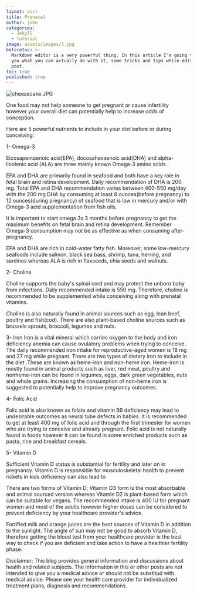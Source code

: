 ```yaml
---
layout: post
title: Prenatal
author: john
categories:
  - Jekyll
  - tutorial
image: assets/images/3.jpg
beforetoc: >-
  Markdown editor is a very powerful thing. In this article I'm going to show
  you what you can actually do with it, some tricks and tips while editing your
  post.
toc: true
published: true
---
```


![cheesecake.JPG]({{site.baseurl}}/assets/images/cheesecake.JPG)

One food may not help someone to get pregnant or cause infertility however your overall diet can potentially help to increase odds of conception. 

Here are 5 powerful nutrients to include in your diet before or during conceiving: 

1- Omega-3

Eicosapentaenoic acid(EPA),  docosahexaenoic acid(DHA) and alpha-linolenic acid (ALA) are three mainly known Omega-3 amino acids. 

EPA and DHA are primarily found in seafood and both have a key role in fetal brain and retina development. Daily recommendation of DHA is 200 mg. Total EPA and DHA recommendation varies between 400-550 mg/day with the 200 mg DHA by consuming at least 8 ounces(before pregnancy) to 12 ounces(during pregnancy) of seafood that is low in mercury and/or with Omega-3 acid supplementation from fish oils.

It is important to start omega 3s 3 months before pregnancy to get the maximum benefits on fetal brain and retina development. Remember Omega-3 consumption may not be as  effective as when consuming after-pregnancy.

EPA and DHA are rich in  cold-water fatty fish. Moreover, some low-mercury seafoods include salmon, black sea bass, shrimp, tuna, herring, and sardines whereas ALA is rich in flaxseeds, chia seeds and walnuts. 

2- Choline 

Choline supports the baby's spinal cord and may protect the unborn baby from infections. Daily recommended intake is 550 mg. Therefore, choline is recommended to be supplemented while conceiving along with prenatal vitamins. 

Choline is also naturally found in animal sources such as egg, lean beef, poultry and fish(cod). There are also plant-based choline sources such as brussels sprouts, broccoli, legumes and nuts. 

3- Iron 
Iron is a vital mineral which carries oxygen to the body and iron deficiency anemia can cause ovulatory problems when trying to conceive. 
The daily recommended iron intake for reproductive-aged women is 18 mg and 27 mg while pregnant. 
There are two types of dietary iron to include in the diet .These are known as heme-iron and non-heme iron. Heme-iron is mostly found in animal products such as liver, red meat, poultry and nonheme-iron can be found in legumes, eggs, dark green vegetables, nuts and whole grains. Increasing the consumption of non-heme iron is suggested to potentially help to improve pregnancy outcomes. 

4- Folic Acid

Folic acid is also known as folate and vitamin B9 deficiency may lead to undesirable outcomes as neural tube defects in babies. It is recommended to get at least 400 mg of folic acid and through the first trimester for women who are trying to conceive and already pregnant. 
Folic acid is not naturally found in foods however it can be found in some enriched products such as pasta, rice and breakfast cereals. 

5- Vitamin D

Sufficient Vitamin D status is substantial for fertility and later on in pregnancy. Vitamin D is responsible for musculoskeletal health to prevent rickets in kids deficiency can also lead to 

There are two forms of Vitamin D; Vitamin D3 form is the most absorbable and animal sourced version whereas Vitamin D2 is plant-based form which can be suitable for vegans. The recommended intake is 400 IU for pregnant women and most of the adults however higher doses can be considered to prevent deficiency by your healthcare provider's advice. 

Fortified milk and orange juices are the best sources of Vitamin D in addition to the sunlight. The angle of sun may not be good to absorb Vitamin D, therefore getting the blood test from your healthcare provider is the best way to check if you are deficient and take action to have a healthier fertility phase. 

Disclaimer: 
This blog provides general information and discussions about health and related subjects. The information in this or other posts are not intended to give you a medical advice or should not be substitud with medical advice. Please see your health care provider for individualized treatment plans, diagnosis and recommendations.

